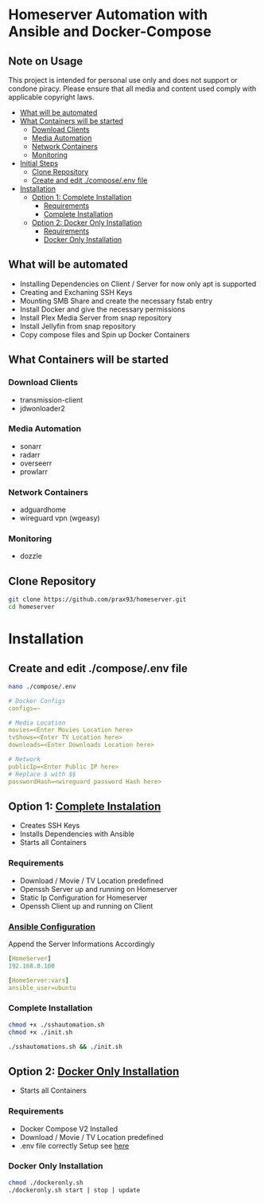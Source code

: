 # Homeserver Automation with Ansible and Docker-Compose 

## Note on Usage
This project is intended for personal use only and does not support or condone piracy. Please ensure that all media and content used comply with applicable copyright laws.

- [What will be automated](#what-will-be-automated)
- [What Containers will be started](#what-containers-will-be-started)
    - [Download Clients](#download-clients)
    - [Media Automation](#media-automation)
    - [Network Containers](#network-containers)
    - [Monitoring](#monitoring)
- [Initial Steps](#initial-steps)
    - [Clone Repository](#clone-repository)
    - [Create and edit ./compose/.env file](#create-and-edit-compose-env-file)
- [Installation](#installation)
    - [Option 1: Complete Installation](#option-1-complete-installation)
        - [Requirements](#requirements)
        - [Complete Installation](#complete-installation)
    - [Option 2: Docker Only Installation](#option-2-docker-only-installation)
        - [Requirements](#requirements-1)
        - [Docker Only Installation](#docker-only-installation)

## What will be automated
- Installing Dependencies on Client / Server for now only apt is supported
- Creating and Exchaning SSH Keys
- Mounting SMB Share and create the necessary fstab entry
- Install Docker and give the necessary permissions
- Install Plex Media Server from snap repository
- Install Jellyfin from snap repository
- Copy compose files and Spin up Docker Containers

## What Containers will be started

### Download Clients
- transmission-client
- jdwonloader2

### Media Automation
- sonarr
- radarr
- overseerr
- prowlarr

### Network Containers
- adguardhome
- wireguard vpn (wgeasy)

### Monitoring
- dozzle


## Clone Repository
```bash
git clone https://github.com/prax93/homeserver.git
cd homeserver
```
# Installation

## Create and edit ./compose/.env file
```bash
nano ./compose/.env
```

```yaml
# Docker Configs
configs=~

# Media Location
movies=<Enter Movies Location here>
tvShows=<Enter TV Location here>
downloads=<Enter Downloads Location here>

# Network 
publicIp=<Enter Public IP here>
# Replace $ with $$
passwordHash=<wireguard password Hash here>
```

## Option 1: [Complete Instalation](#complete-installation)
- Creates SSH Keys
- Installs Dependencies with Ansible
- Starts all Containers

### Requirements
- Download / Movie / TV  Location predefined
- Openssh Server up and running on Homeserver
- Static Ip Configuration for Homeserver
- Openssh Client up and running on Client

### [Ansible Configuration](./playbooks/hosts.yml)
Append the Server Informations Accordingly
```yaml
[HomeServer]
192.168.0.100

[HomeServer:vars]
ansible_user=ubuntu
```

### Complete Installation
```sh
chmod +x ./sshautomation.sh
chmod +x ./init.sh

./sshautomations.sh && ./init.sh

```

## Option 2: [Docker Only Installation](#docker-only-installation)

- Starts all Containers

### Requirements
- Docker Compose V2 Installed 
- Download / Movie / TV  Location predefined
- .env file correctly Setup see [here](#create-and-edit-composeenv-file)

### Docker Only Installation

```sh
chmod ./dockeronly.sh 
./dockeronly.sh start | stop | update
```

